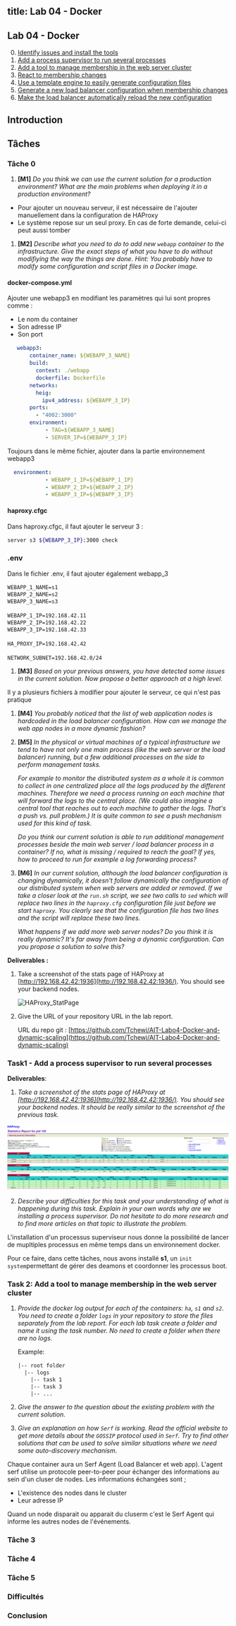 title: Lab 04 - Docker
---

## Lab 04 - Docker

0. [Identify issues and install the tools](#task-0)
1. [Add a process supervisor to run several processes](#task-1)
2. [Add a tool to manage membership in the web server cluster](#task-2)
3. [React to membership changes](#task-3)
4. [Use a template engine to easily generate configuration files](#task-4)
5. [Generate a new load balancer configuration when membership changes](#task-5)
6. [Make the load balancer automatically reload the new configuration](#task-6)

## Introduction

## Tâches

### Tâche 0

1. **[M1]** *Do you think we can use the current solution for a production environment? What are the main problems when deploying it in a production environment?*

- Pour ajouter un nouveau serveur, il est nécessaire de l'ajouter manuellement dans la  configuration de HAProxy
- Le système repose sur un seul proxy. En cas de forte demande, celui-ci peut aussi tomber

1. **[M2]** *Describe what you need to do to add new `webapp` container to the infrastructure. Give the exact steps of what you have to do without modifiying the way the things are done. Hint: You probably have to modify some configuration and script files in a Docker image.*

####  docker-compose.yml

Ajouter une webapp3 en modifiant les paramètres qui lui sont propres comme :

- Le nom du container
- Son adresse IP
- Son port

```yaml
   webapp3:
       container_name: ${WEBAPP_3_NAME}
       build:
         context: ./webapp
         dockerfile: Dockerfile
       networks:
         heig:
           ipv4_address: ${WEBAPP_3_IP}
       ports:
         - "4002:3000"
       environment:
            - TAG=${WEBAPP_3_NAME}
            - SERVER_IP=${WEBAPP_3_IP} 
```

Toujours dans le même fichier, ajouter dans la partie environnement  webapp3

```yaml
  environment:
            - WEBAPP_1_IP=${WEBAPP_1_IP}
            - WEBAPP_2_IP=${WEBAPP_2_IP}
            - WEBAPP_3_IP=${WEBAPP_3_IP}
```

#### haproxy.cfgc

Dans haproxy.cfgc, il faut ajouter le serveur 3 :

```bash
server s3 ${WEBAPP_3_IP}:3000 check
```

### .env

Dans le fichier .env, il faut ajouter également webapp_3

```.env
WEBAPP_1_NAME=s1
WEBAPP_2_NAME=s2
WEBAPP_3_NAME=s3

WEBAPP_1_IP=192.168.42.11
WEBAPP_2_IP=192.168.42.22
WEBAPP_3_IP=192.168.42.33

HA_PROXY_IP=192.168.42.42

NETWORK_SUBNET=192.168.42.0/24
```



1. **[M3]** *Based on your previous answers, you have detected some issues in the current solution. Now propose a better approach at a high level.*

Il y a plusieurs fichiers à modifier pour ajouter le serveur, ce qui n'est pas pratique

1. **[M4]** *You probably noticed that the list of web application nodes is hardcoded in the load balancer configuration. How can we manage the web app nodes in a more dynamic fashion?*

2. **[M5]** *In the physical or virtual machines of a typical infrastructure we tend to have not only one main process (like the web server or the load balancer) running, but a few additional processes on the side to perform management tasks.*

   *For example to monitor the distributed system as a whole it is common to collect in one centralized place all the logs produced by the different machines. Therefore we need a process running on each machine that will forward the logs to the central place. (We could also imagine a central tool that reaches out to each machine to gather the logs. That's a push vs. pull problem.) It is quite common to see a push mechanism used for this kind of task.*

   *Do you think our current solution is able to run additional management processes beside the main web server / load balancer process in a container? If no, what is missing / required to reach the goal? If yes, how to proceed to run for example a log forwarding process?*

3. **[M6]** *In our current solution, although the load balancer configuration is changing dynamically, it doesn't follow dynamically the configuration of our distributed system when web servers are added or removed. If we take a closer look at the `run.sh` script, we see two calls to `sed` which will replace two lines in the `haproxy.cfg` configuration file just before we start `haproxy`. You clearly see that the configuration file has two lines and the script will replace these two lines.*

   *What happens if we add more web server nodes? Do you think it is really dynamic? It's far away from being a dynamic configuration. Can you propose a solution to solve this?*

**Deliverables :**

1. Take a screenshot of the stats page of HAProxy at [http://192.168.42.42:1936](http://192.168.42.42:1936/). You should see your backend nodes.

   ![HAProxy_StatPage](./img/HAProxy_StatPage.PNG)

2. Give the URL of your repository URL in the lab report.

   URL du repo git : [https://github.com/Tchewi/AIT-Labo4-Docker-and-dynamic-scaling](https://github.com/Tchewi/AIT-Labo4-Docker-and-dynamic-scaling)

### Task1 - Add a process supervisor to run several processes

**Deliverables**:

1. *Take a screenshot of the stats page of HAProxy at [http://192.168.42.42:1936](http://192.168.42.42:1936/). You should see your backend nodes. It should be really similar to the screenshot of the previous task.*

![task1-1](./img/task1-1.png)

2. *Describe your difficulties for this task and your understanding of what is happening during this task. Explain in your own words why are we installing a process supervisor. Do not hesitate to do more research and to find more articles on that topic to illustrate the problem.*

L'installation d'un processus superviseur nous donne la possibilité de lancer de mupltiples processus en même temps dans un environnement docker.

Pour ce faire, dans cette tâches, nous avons installé **s1**, un `init system`permettant de gérer des deamons et coordonner les processus boot.

### Task 2: Add a tool to manage membership in the web server cluster

1. *Provide the docker log output for each of the containers: `ha`,*
   *`s1` and `s2`. You need to create a folder `logs` in your*
   *repository to store the files separately from the lab*
   *report. For each lab task create a folder and name it using the*
   *task number. No need to create a folder when there are no logs.*

   Example:

   ```
   |-- root folder
     |-- logs
       |-- task 1
       |-- task 3
       |-- ...
   ```

2. *Give the answer to the question about the existing problem with the*
   *current solution.*

3. *Give an explanation on how `Serf` is working. Read the official*
   *website to get more details about the `GOSSIP` protocol used in*
   *`Serf`. Try to find other solutions that can be used to solve*
   *similar situations where we need some auto-discovery mechanism*.

Chaque container aura un Serf Agent (Load Balancer et web app). L'agent serf utilise un protocole peer-to-peer pour échanger des informations au sein d'un cluser de nodes. Les informations échangées sont ;

- L'existence des nodes dans le cluster
- Leur adresse IP

Quand un node disparait ou apparait du cluserm c'est le Serf Agent qui informe  les autres nodes de l'événements.

### Tâche 3

### Tâche 4

### Tâche 5



### Difficultés

### Conclusion